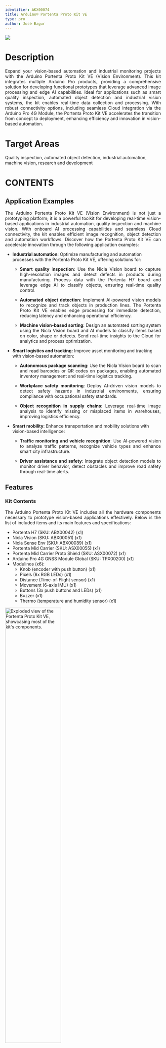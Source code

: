 ```yaml
---
identifier: AKX00074
title: Arduino® Portenta Proto Kit VE
type: pro
author: José Bagur
---
```


![](assets/proto-kit-perspective.png)

# Description

<p style="text-align: justify;">Expand your vision-based automation and industrial monitoring projects with the Arduino Portenta Proto Kit VE (Vision Environment). This kit integrates multiple Arduino Pro products, providing a comprehensive solution for developing functional prototypes that leverage advanced image processing and edge AI capabilities. Ideal for applications such as smart quality inspection, automated object detection and industrial vision systems, the kit enables real-time data collection and processing. With robust connectivity options, including seamless Cloud integration via the Arduino Pro 4G Module, the Portenta Proto Kit VE accelerates the transition from concept to deployment, enhancing efficiency and innovation in vision-based automation.
</p>

# Target Areas

Quality inspection, automated object detection, industrial automation, machine vision, research and development

# CONTENTS
## Application Examples

<p style="text-align: justify;">The Arduino Portenta Proto Kit VE (Vision Environment) is not just a prototyping platform; it is a powerful toolkit for developing real-time vision-based applications in industrial automation, quality inspection and machine vision. With onboard AI processing capabilities and seamless Cloud connectivity, the kit enables efficient image recognition, object detection and automation workflows. Discover how the Portenta Proto Kit VE can accelerate innovation through the following application examples:</p>

- **Industrial automation**: Optimize manufacturing and automation processes with the Portenta Proto Kit VE, offering solutions for:
  - <p style="text-align: justify;"><strong>Smart quality inspection</strong>: Use the Nicla Vision board to capture high-resolution images and detect defects in products during manufacturing. Process data with the Portenta H7 board and leverage edge AI to classify objects, ensuring real-time quality control.</p>
  - <p style="text-align: justify;"><strong>Automated object detection</strong>: Implement AI-powered vision models to recognize and track objects in production lines. The Portenta Proto Kit VE enables edge processing for immediate detection, reducing latency and enhancing operational efficiency.</p>
  - <p style="text-align: justify;"><strong>Machine vision-based sorting</strong>: Design an automated sorting system using the Nicla Vision board and AI models to classify items based on color, shape or defects. Send real-time insights to the Cloud for analytics and process optimization.</p>

- **Smart logistics and tracking**: Improve asset monitoring and tracking with vision-based automation:
  - <p style="text-align: justify;"><strong>Autonomous package scanning</strong>: Use the Nicla Vision board to scan and read barcodes or QR codes on packages, enabling automated inventory management and real-time logistics tracking.</p>
  - <p style="text-align: justify;"><strong>Workplace safety monitoring</strong>: Deploy AI-driven vision models to detect safety hazards in industrial environments, ensuring compliance with occupational safety standards.</p>
  - <p style="text-align: justify;"><strong>Object recognition in supply chains</strong>: Leverage real-time image analysis to identify missing or misplaced items in warehouses, improving logistics efficiency.</p>

- **Smart mobility**: Enhance transportation and mobility solutions with vision-based intelligence:
  - <p style="text-align: justify;"><strong>Traffic monitoring and vehicle recognition</strong>: Use AI-powered vision to analyze traffic patterns, recognize vehicle types and enhance smart city infrastructure.</p>
  - <p style="text-align: justify;"><strong>Driver assistance and safety</strong>: Integrate object detection models to monitor driver behavior, detect obstacles and improve road safety through real-time alerts.</p>

## Features
### Kit Contents

<p style="text-align: justify;">The Arduino Portenta Proto Kit VE includes all the hardware components necessary to prototype vision-based applications effectively. Below is the list of included items and its main features and specifications:</p>

- Portenta H7 (SKU: ABX00042) (x1)
- Nicla Vision (SKU: ABX00051) (x1)
- Nicla Sense Env (SKU: ABX00089) (x1)
- Portenta Mid Carrier (SKU: ASX00055) (x1)
- Portenta Mid Carrier Proto Shield (SKU: ASX00072) (x1)
- Arduino Pro 4G GNSS Module Global (SKU: TPX00200) (x1)
- Modulinos (x6):
  - Knob (encoder with push button) (x1)
  - Pixels (8x RGB LEDs) (x1)
  - Distance (Time-of-Flight sensor) (x1)
  - Movement (6-axis IMU) (x1)
  - Buttons (3x push buttons and LEDs) (x1)
  - Buzzer (x1)
  - Thermo (temperature and humidity sensor) (x1)

<img src="assets/proto-kit-perspective-dismounted.png" alt="Exploded view of the Portenta Proto Kit VE, showcasing most of the kit's components." style="width: 60%; height: auto;"></img>

<div style="page-break-after: always;"></div>

#### Portenta H7 (SKU: ABX00042)

<p style="text-align: justify;">The Portenta H7 is a dual-core microcontroller board powered by the STMicroelectronics® STM32H747XI, featuring a 32-bit Arm® Cortex®-M7 running at 480 MHz and a Cortex®-M4 at 240 MHz. It includes advanced graphics capabilities and operates within an industrial temperature range (-40 °C to 85 °C).</p>

<img src="assets/portenta_h7.jpg" alt="Portenta H7 board" style="width: 60%; height: auto;"></img>

Below is a summary of the most important specifications of the Portenta H7 board:

| **Feature**                | **Specification**                                                                         |
|----------------------------|-------------------------------------------------------------------------------------------|
| **Microcontroller**        | STMicroelectronics® STM32H747XI Dual 32-bit Arm® Cortex®-M7 and Cortex®-M4                |
| **USB Connector**          | USB-C®                                                                                    |
| **Digital I/O Pins**       | 78 (High-Density Pins)                                                                    |
| **Analog Input Pins**      | 8 (High-Density Pins)                                                                     |
| **PWM Pins**               | 10 (High-Density Pins)                                                                    |
| **Wireless Connectivity**  | Wi-Fi® 2.4 GHz 802.11 b/g/n, Bluetooth® 4.1 (Murata® LBEE5KL1DX)                          |
| **Ethernet Connectivity**  | RMII 10/100 Mbps (LAN8742AI)                                                              |
| **Secure Element**         | NXP® SE050C2 and Microchip® ATECC608                                                      |
| **Clock Speed**            | 480 MHz (M7 core), 240 MHz (M4 core)                                                      |
| **Memory**                 | 2 MB Flash, 1 MB RAM (internal); 16 MB NOR Flash, 8 MB SDRAM (external)                   |
| **Board Dimensions**       | 66.04 mm x 25.40 mm                                                                       |

<div style="background-color: rgba(0, 170, 228, 0.2); border-left: 6px solid rgba(0, 120, 180, 1); margin: 20px 0; padding: 15px;">
  <p style="text-align: justify;">
    For detailed information about the Portenta H7 board, please refer to its corresponding documentation available on Arduino Docs:
    <a href="https://docs.arduino.cc/hardware/portenta-h7/" target="_blank" style="color: #0056b3; text-decoration: underline;">
      Portenta H7 Official Documentation [8]
    </a>
  </p>
</div>

<div style="page-break-after: always;"></div>

#### Nicla Vision (SKU: ABX00051)

<p style="text-align: justify;">The Nicla Vision is a compact and powerful microcontroller board designed for edge AI and vision-based applications. It combines a high-performance dual-core STM32H747AII6 microcontroller with an onboard 2MP color camera, making it ideal for projects involving image processing, object recognition and machine vision at the edge.</p> 

<img src="assets/nicla_vision.jpg" alt="Nicla Vision board" style="width: 55%; height: auto;"></img>

Below is a summary of the most important specifications of the Nicla Vision board:

| **Feature**               | **Specification**                                                                                |
|---------------------------|--------------------------------------------------------------------------------------------------|
| **Microcontroller**       | STMicroelectronics® STM32H747AII6 Dual Arm® Cortex® M7/M4                                        |
| **USB Connector**         | Micro-USB                                                                                        |
| **Digital I/O Pins**      | 10                                                                                               |
| **Analog Input Pins**     | 3                                                                                                |
| **PWM Pins**              | 10                                                                                               |
| **Wireless Connectivity** | Wi-Fi®/Bluetooth® Low Energy 4.2 (Murata 1DX - LBEE5KL1DX-883)                                   |
| **Onboard Sensors**       | 2 MP Color Camera, LSM6DSOX (IMU), VL53L1CBV0FY/1 (Time-Of-Flight sensor), MP34DT05 (microphone) |
| **Clock Speed**           | M7 core up to 480 MHz, M4 core up to 240 MHz                                                     |
| **Memory**                | 2 MB Flash, 1 MB RAM (internal); 16 MB QSPI Flash (external)                                     |
| **Onboard Interfaces**    | SPI (x1), I2C (x1), UART (x1)                                                                    |
| **Dimensions**            | 22.86 mm x 22.86 mm                                                                              |

<div style="background-color: rgba(0, 170, 228, 0.2); border-left: 6px solid rgba(0, 120, 180, 1); margin: 20px 0; padding: 15px;">
  <p style="text-align: justify;">
    For detailed information about the Nicla Vision board, please refer to its corresponding documentation available on Arduino Docs:
    <a href="https://docs.arduino.cc/hardware/nicla-vision/" target="_blank" style="color: #0056b3; text-decoration: underline;">
      Nicla Vision Official Documentation [9]
    </a>
  </p>
</div>

<div style="page-break-after: always;"></div>

#### Nicla Sense Env (SKU: ABX00089)

<p style="text-align: justify;">The Nicla Sense Env is a compact and efficient board designed to integrate advanced environmental sensing capabilities into your projects. It combines three state-of-the-art sensors from Renesas®, providing precise measurements of temperature, humidity and air quality for both indoor and outdoor environments. This board is ideal for applications in climate control systems, air quality monitoring and environmental data collection.
</p> 

<img src="assets/nicla_sense_env.jpg" alt="Nicla Sense Env board" style="width: 55%; height: auto;"></img>

Below is a summary of the most important specifications of the Nicla Sense Env board:

| **Feature**               | **Specification**                                                                                                     |
|---------------------------|-----------------------------------------------------------------------------------------------------------------------|
| **Dimensions**            | 22.86 mm x 22.86 mm                                                                                                   |
| **Weight**                | 2 g                                                                                                                   |
| **Operating Voltage**     | 3.3 VDC                                                                                                               |
| **Microcontroller**       | Renesas® RA2E1, 48 MHz Arm® Cortex®-M23 (not user-accessible)                                                         |
| **Onboard Sensors**       | HS4001 (temperature and humidity sensor), ZMOD4410 (indoor air quality sensor), ZMOD4510 (outdoor air quality sensor) |
| **Connectivity**          | Onboard ESLOV connector                                                                                               |
| **Operating Temperature** | -40 °C to +85 °C                                                                                                      |

<div style="background-color: rgba(0, 170, 228, 0.2); border-left: 6px solid rgba(0, 120, 180, 1); margin: 20px 0; padding: 15px;">
  <p style="text-align: justify;">
    For detailed information about the Nicla Sense Env board, please refer to its corresponding documentation available on Arduino Docs:
    <a href="https://docs.arduino.cc/hardware/nicla-sense-env/" target="_blank" style="color: #0056b3; text-decoration: underline;">
      Nicla Sense Env Official Documentation [10]
    </a>
  </p>
</div>

<div style="page-break-after: always;"></div>

#### Portenta Mid Carrier (SKU: ASX00055)

<p style="text-align: justify;">The Arduino Portenta Mid Carrier expands connectivity options for Portenta family boards, including Ethernet, USB-A, mPCIe, CAN, MicroSD and 4G. It also features JTAG pins for debugging and supports I2C, SPI, PWM, digital and analog I/Os.</p> 

<img src="assets/portenta_mid_carrier.jpg" alt="Portenta Mid Carrier" style="width: 70%; height: auto;"></img>

Below is a summary of the most important specifications of the Portenta Mid Carrier:

| **Feature**                  | **Specification**                                                                                                                            |
|------------------------------|----------------------------------------------------------------------------------------------------------------------------------------------|
| **Compatible Boards**        | Portenta X8, Portenta H7 (except MIPI Camera), Portenta C33 (except MIPI Camera)                                                             |
| **Camera Interfaces**        | MIPI Connector (x1), Arducam Connector (x1), USB-A (x1)                                                                                      |
| **Display Interface**        | DSI (x1)                                                                                                                                     |
| **Communication Interfaces** | 4G (mPCIe, x1), Ethernet (x1), SPI (x2), I2C (x3), UART (x4), CAN FD (x2, one without transceiver), I2S (x1), SAI (x1), PDM (x1), SPDIF (x1) |
| **User Interface**           | Power On Push Button (x1)                                                                                                                    |
| **Storage**                  | MicroSD card slot (x1)                                                                                                                       |
| **Hardware Debugging**       | JTAG/SWD                                                                                                                                     |
| **Power Supply**             | Board operating voltage (VIN): +5 VDC; Maximum current provided: 2 A                                                                         |
| **Dimensions**               | 114 mm x 86.5 mm                                                                                                                             |

<div style="background-color: rgba(0, 170, 228, 0.2); border-left: 6px solid rgba(0, 120, 180, 1); margin: 20px 0; padding: 15px;">
  <p style="text-align: justify;">
    For detailed information about the Portenta Mid Carrier, please refer to its corresponding documentation available on Arduino Docs:
    <a href="https://docs.arduino.cc/hardware/portenta-mid-carrier/" target="_blank" style="color: #0056b3; text-decoration: underline;">
      Portenta Mid Carrier Official Documentation [11]
    </a>
  </p>
</div>

<div style="page-break-after: always;"></div>

#### Arduino Pro 4G GNSS Module Global (SKU: TPX00200)

<p style="text-align: justify;">Designed in the widely used Mini PCI Express (mPCIe) format, this module provides global LTE Cat.4 connectivity, 4G support, and GNSS capabilities.</p>

<img src="assets/4g_module.jpg" alt="Arduino Pro 4G GNSS Module" style="width: 40%; height: auto;"></img>

Below is a summary of the most important specifications of the Arduino Pro 4G GNSS Module Global:

| **Feature**               | **Specification**                                                                             |
|---------------------------|-----------------------------------------------------------------------------------------------|
| **Module Format**         | Mini PCI Express (mPCIe), PCI Express Mini Card 1.2 Standard Interface                        |
| **Cellular Connectivity** | LTE Cat.4 with 2G/3G fallback                                                                 |
| **GNSS**                  | GPS, GLONASS, BeiDou, Galileo, QZSS (Protocol: NMEA 0180, Update Rate: 1 Hz)                  |
| **LTE Characteristics**   | RF Bandwidth: 1.4, 3, 5, 10, 15, 20 MHz; Download: 150 Mbps; Upload: 50 Mbps                  |
| **UMTS Characteristics**  | DC-HSDPA: 42 Mbps (Download); HSUPA: 5.76 Mbps (Upload); WCDMA: 384 kbps                      |
| **GSM Characteristics**   | EDGE: 296 kbps (Download), 236.8 kbps (Upload); GPRS: 107 kbps (Download), 85.6 kbps (Upload) |
| **Antenna Connectors**    | Main, diversity and GNSS antenna receptacles                                                  |
| **Power Supply**          | +3.3 VDC                                                                                      |
| **Interfaces**            | USB, UART, PCM/I2C                                                                            |
| **Certifications**        | CE, ROHS, REACH, UKCA, FCC, IC                                                                |
| **Dimensions**            | 30 mm x 51 mm                                                                                 |
| **Temperature Range**     | Operating: -35 °C to +75 °C; Extended: -40 °C to +80 °C; Storage: -40 °C to +90 °C            |

<div style="background-color: rgba(0, 170, 228, 0.2); border-left: 6px solid rgba(0, 120, 180, 1); margin: 20px 0; padding: 15px;">
  <p style="text-align: justify;">
    For detailed information about the Arduino Pro 4G GNSS Module Global, please refer to its corresponding documentation available on Arduino Docs:
    <a href="https://docs.arduino.cc/hardware/pro-4g-module/" target="_blank" style="color: #0056b3; text-decoration: underline;">
      Arduino Pro 4G GNSS Module Official Documentation [12]
    </a>
  </p>
</div>

<div style="page-break-after: always;"></div>

### Kit Included Accessories

- +24 VDC/1A power supply (x1) 
- M2.5 nut (x2)
- M2.5 screw (x2)
- M2.5 washer (x2)
- M2.5 x 7 spacer (x2)
- QWIIC cable (x7)
- USB-A to USB-C® cable (x1)
- USB-A to Micro USB cable (x1)
- Arduino Pro 4G Module antennas kit (SKU: TPX002199) (x1)

### Kit Related Products

- Arduino X8 (SKU:ABX00074)
- Arduino Nicla Voice (SKU:ABX00061)
- Arduino Nicla Sense ME (SKU: ABX00050)
- Arduino Portenta C33 (SKU: ABX00049)

<div style="page-break-after: always;"></div>

## Ratings

### Recommended Operating Conditions

<p style="text-align: justify;">
The table below provides a comprehensive guideline for the optimal use of the Arduino Portenta Proto Kit VE, outlining typical operating conditions and design limits. The operating conditions of the Portenta Proto Kit VE are largely a function based on its component's specifications.
</p>

|                **Parameter**               |    **Symbol**   | **Min** | **Typ** | **Max** | **Unit** |
|:------------------------------------------:|:---------------:|:-------:|:-------:|:-------:|:--------:|
| Input Voltage of the Power Jack Connector¹ | V<sub>PJC</sub> |   7.0   |    -    |    30   |     V    |
|           Operating Temperature²           |  T<sub>O</sub>  |   -40   |    -    |    85   |    °C    |

<sup>1</sup> Onboard power jack connector of the Portenta Mid Carrier Proto Shield.
<sup>2</sup> The operating temperature represents the range for the entire kit and not just an individual component.

<div style="background-color: #FFFFE0; border-left: 6px solid #FFD700; margin: 20px 0; padding: 15px;">
<p style="text-align: justify;"><strong>Note:</strong> While the kit can be powered through different pins and connectors, the recommended method is to use the power jack connector of the Portenta Mid Carrier Proto Shield. Any alternative power options should be carefully evaluated by consulting the individual power specifications of each component to avoid potential damage.</p>
</div>

<div style="page-break-after: always;"></div>

## Kit Power Supply

<p style="text-align: justify;">The Arduino Portenta Proto Kit VE can be powered through one of the following recommended methods:</p>

- <p style="text-align: justify;"><strong>Portenta Mid Carrier Proto Shield onboard power jack</strong>: Provides a dedicated connection to power the kit using a +7 to 30 VDC input. The kit includes a compatible +24 VDC/1A power supply intended to be used with this power jack.</p>
- <p style="text-align: justify;"><strong>USB-C® connector on the Portenta H7 board</strong>: Allows powering the kit with +5 VDC through the Portenta H7's USB-C® port or the terminal pins on the Portenta Mid Carrier.</p>

![Power options of the Portenta Proto Kit ME](assets/kit_power_supply.png)

<div style="background-color: #FFFFE0; border-left: 6px solid #FFD700; margin: 20px 0; padding: 15px;">
<p style="text-align: justify;"><strong>Tip:</strong> To ensure reliable performance, always prioritize using the dedicated power jack on the Portenta Mid Carrier Proto Shield and the kit's provided power supply for configurations requiring higher power stability.</p>
</div>

<div style="background-color: #FFCCCC; border-left: 6px solid #FF0000; margin: 20px 0; padding: 15px;">
<p style="text-align: justify;"><strong>Safety Note:</strong> Always disconnect power before making hardware changes to the kit. Ensure that power specifications are within the recommended limits to avoid damage to components.</p>
</div>

<div style="page-break-after: always;"></div>

## Device Operation

### Getting Started - IDE

<p style="text-align: justify;">If you want to program your Arduino Portenta Proto Kit VE offline, install the Arduino Desktop IDE <strong>[1]</strong>. To connect the Portenta H7 board to your computer, you will need a USB-C® cable. Additionally, to program or interact with the Nicla Vision board, ensure you have a Micro USB cable compatible with the board.</p>

### Getting Started - Arduino Cloud Editor

<p style="text-align: justify;">All components of the Portenta Proto Kit VE work seamlessly on the Arduino Cloud Editor <strong>[2]</strong> by installing a simple plugin. The Arduino Cloud Editor is hosted online, ensuring it is always up-to-date with the latest features and support for all boards and devices. Follow <strong>[3]</strong> to start coding in the browser and upload your sketches onto the Portenta H7 board or other components.</p>

### Getting Started - Arduino Cloud

<p style="text-align: justify;">The Portenta Proto Kit VE is fully supported on Arduino Cloud, enabling you to log, graph, and analyze sensor data, trigger events and automate processes for industrial, business, or smart home applications via the Portenta H7 board. Take a look at the official documentation <strong>[3]</strong> to learn more about how to integrate the kit into your IoT projects.</p>

### Sample Sketches

<p style="text-align: justify;">Sample sketches for the Portenta Proto Kit VE can be found either in the “Examples” menu in the Arduino IDE or the “Portenta Proto Kit VE Documentation” section of Arduino documentation <strong>[4]</strong>. These examples include basic and advanced applications showcasing motion and environmental monitoring capabilities.</p>

### Online Resources

<p style="text-align: justify;">Now that you have gone through the basics of what you can do with the Portenta Proto Kit VE, you can explore the endless possibilities it provides by checking exciting projects on Arduino Project Hub <strong>[5]</strong>, the Arduino Library Reference <strong>[6]</strong> and the ACE-220 online course <strong>[7]</strong>. The Enterprise Prototyping with Portenta Proto Kit ME (ACE-220) course is a resource designed to help you master prototyping in embedded electronics and IoT. Gain hands-on experience with the kit and accelerate your journey from concept to innovation by building functional prototypes tailored for industrial and IoT applications.</p>

<div style="page-break-after: always;"></div>

## Mechanical Information

<p style="text-align: justify;">
The Arduino Portenta Proto Kit VE offers significant mechanical flexibility, supporting multiple configurations based on the combination of components used. This section provides the main dimensions of one possible configuration for reference. For detailed mechanical specifications of each individual component, please consult the corresponding documentation available on Arduino Docs.
</p>

### Kit Dimensions

<p style="text-align: justify;">
The figures below show the main dimensions of the kit in a stacked configuration that includes the Portenta H7 board, the Portenta Mid Carrier, the Portenta Mid Carrier Proto Shield, the Arduino Pro 4G Module, one Modulino (Pixels) and the Nicla Vision board. While the Nicla Sense Env is part of the kit, it is not physically stacked with these components. Instead, it connects to the system via an ESLOV cable, whose length may vary depending on the user's setup. As a result, the Nicla Sense Env and its connection are not represented in this stacked configuration. All dimensions are in millimeters (mm).
</p>

- <p style="text-align: justify;"><strong>Top View</strong>: Displays the width and length of the stacked components configuration of the kit.</p>

![](assets/proto-kit-example-mechanical-1.png)

<div style="page-break-after: always;"></div>

- <p style="text-align: justify;"><strong>Side View</strong>: Displays the height of the stacked components configuration of the kit.</p>

![](assets/proto-kit-example-mechanical-2.png)

<div style="page-break-after: always;"></div>

## Product Compliance

<p style="text-align: justify;">The Arduino Portenta Proto Kit VE consists of multiple individual Arduino products, each of which complies with specific regulations and certifications. For detailed product compliance information, please refer to the corresponding datasheets of each component included in the kit:</p>

- [Portenta H7 Documentation](https://docs.arduino.cc/hardware/portenta-h7/) **[8]**
- [Nicla Vision Documentation](https://docs.arduino.cc/hardware/nicla-vision/) **[9]**
- [Nicla Sense Env Documentation](https://docs.arduino.cc/hardware/nicla-sense-env/) **[10]**
- [Portenta Mid Carrier Documentation](https://docs.arduino.cc/hardware/portenta-mid-carrier/) **[11]**
- [Arduino Pro 4G Module Documentation](https://docs.arduino.cc/hardware/pro-4g-module/) **[12]**


## FCC Caution

<p style="text-align: justify;">The components of the Arduino Portenta Proto Kit ME are subject to individual FCC regulations. Please refer to the FCC documentation linked in each Arduino component's datasheet for specific compliance details:</p>

- [Portenta H7 Documentation](https://docs.arduino.cc/hardware/portenta-h7/) **[8]**
- [Nicla Vision Documentation](https://docs.arduino.cc/hardware/nicla-vision/) **[9]**
- [Portenta Mid Carrier Documentation](https://docs.arduino.cc/hardware/portenta-mid-carrier/) **[11]**
- [Arduino Pro 4G Module Documentation](https://docs.arduino.cc/hardware/pro-4g-module/) **[12]**

## Company Information

| **Company name** |              **Arduino S.r.l.**              |
|:----------------:|:--------------------------------------------:|
| Company address  | Via Andrea Appiani, 25 - 20900 Monza (Italy) |

## Reference Documentation

| **No.** |            **Reference**            | **Link**                                                |
|:-------:|:-----------------------------------:|---------------------------------------------------------|
|    1    | Arduino IDE (Desktop)               | https://www.arduino.cc/en/software                      |
|    2    | Arduino Cloud Editor                | https://create.arduino.cc/editor                        |
|    3    | Arduino Cloud - Getting Started     | https://docs.arduino.cc/arduino-cloud/guides/overview/  |
|    4    | Portenta Proto Kit ME Documentation | https://docs.arduino.cc/hardware/portenta-proto-kit-me/ |
|    5    | Arduino Project Hub                 | https://create.arduino.cc/projecthub                    |
|    6    | Arduino Library Reference           | https://docs.arduino.cc/language-reference/             |
|    7    | ACE-220 Online Course               | https://academy.arduino.cc/courses/ace-220              |
|    8    | Portenta H7 Documentation           | https://docs.arduino.cc/hardware/portenta-h7/           |
|    9    | Nicla Vision Documentation          | https://docs.arduino.cc/hardware/nicla-vision/          |
|    10   | Nicla Sense Env Documentation       | https://docs.arduino.cc/hardware/nicla-sense-env/       |
|    11   | Portenta Mid Carrier Documentation  | https://docs.arduino.cc/hardware/portenta-mid-carrier/  |
|    12   | Arduino Pro 4G Module Documentation | https://docs.arduino.cc/hardware/pro-4g-module/         |

## Document Revision History

|  **Date**  | **Revision** |   **Changes**  |
|:----------:|:------------:|:--------------:|
| 12/02/2025 |       1      |  First release |